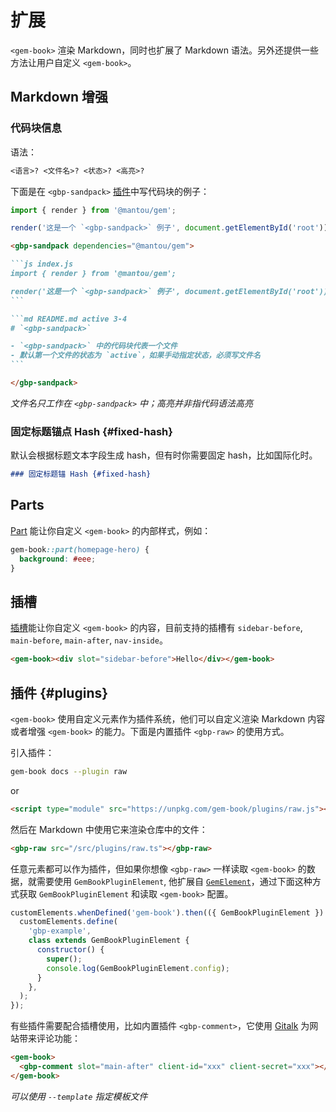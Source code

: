 # 扩展

`<gem-book>` 渲染 Markdown，同时也扩展了 Markdown 语法。另外还提供一些方法让用户自定义 `<gem-book>`。

## Markdown 增强

### 代码块信息

语法：

```md
<语言>? <文件名>? <状态>? <高亮>?
```

下面是在 `<gbp-sandpack>` [插件](#plugins)中写代码块的例子：

<gbp-sandpack dependencies="@mantou/gem">

```js index.js
import { render } from '@mantou/gem';

render('这是一个 `<gbp-sandpack>` 例子', document.getElementById('root'));
```

````md README.md active 12-13
<gbp-sandpack dependencies="@mantou/gem">

```js index.js
import { render } from '@mantou/gem';

render('这是一个 `<gbp-sandpack>` 例子', document.getElementById('root'));
```

```md README.md active 3-4
# `<gbp-sandpack>`

- `<gbp-sandpack>` 中的代码块代表一个文件
- 默认第一个文件的状态为 `active`，如果手动指定状态，必须写文件名
```

</gbp-sandpack>
````

</gbp-sandpack>

_文件名只工作在 `<gbp-sandpack>` 中；高亮并非指代码语法高亮_

### 固定标题锚点 Hash {#fixed-hash}

默认会根据标题文本字段生成 hash，但有时你需要固定 hash，比如国际化时。

```md
### 固定标题锚 Hash {#fixed-hash}
```

## Parts

[Part](https://developer.mozilla.org/en-US/docs/Web/HTML/Global_attributes/part) 能让你自定义 `<gem-book>` 的内部样式，例如：

```css
gem-book::part(homepage-hero) {
  background: #eee;
}
```

## 插槽

[插槽](https://developer.mozilla.org/en-US/docs/Web/HTML/Global_attributes/slot)能让你自定义 `<gem-book>` 的内容，目前支持的插槽有 `sidebar-before`, `main-before`, `main-after`, `nav-inside`。

```html
<gem-book><div slot="sidebar-before">Hello</div></gem-book>
```

## 插件 {#plugins}

`<gem-book>` 使用自定义元素作为插件系统，他们可以自定义渲染 Markdown 内容或者增强 `<gem-book>` 的能力。下面是内置插件 `<gbp-raw>` 的使用方式。

引入插件：

```bash
gem-book docs --plugin raw
```

or

```html
<script type="module" src="https://unpkg.com/gem-book/plugins/raw.js"></script>
```

然后在 Markdown 中使用它来渲染仓库中的文件：

```md
<gbp-raw src="/src/plugins/raw.ts"></gbp-raw>
```

任意元素都可以作为插件，但如果你想像 `<gbp-raw>` 一样读取 `<gem-book>` 的数据，就需要使用 `GemBookPluginElement`, 他扩展自 [`GemElement`](https://gemjs.org/api/)，通过下面这种方式获取 `GemBookPluginElement` 和读取 `<gem-book>` 配置。

```js
customElements.whenDefined('gem-book').then(({ GemBookPluginElement }) => {
  customElements.define(
    'gbp-example',
    class extends GemBookPluginElement {
      constructor() {
        super();
        console.log(GemBookPluginElement.config);
      }
    },
  );
});
```

有些插件需要配合插槽使用，比如内置插件 `<gbp-comment>`，它使用 [Gitalk](https://github.com/gitalk/gitalk) 为网站带来评论功能：

```html
<gem-book>
  <gbp-comment slot="main-after" client-id="xxx" client-secret="xxx"></gbp-comment>
</gem-book>
```

_可以使用 `--template` 指定模板文件_
